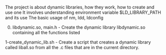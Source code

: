 The project is about dynamic libraries, how they work, how to create and use one It involves understanding environment variable $LD_LIBRARY_PATH and its use The basic usage of nm, ldd, ldconfig

0.  libdynamic.so, main.h - Create the dynamic library libdynamic.so containing all the functions listed

1-create_dynamic_lib.sh - Create a script that creates a dynamic library called liball.so from all the .c files that are in the current directory.
